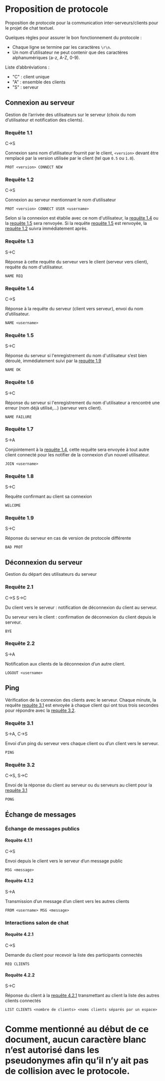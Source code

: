 Proposition de protocole
========================

Proposition de protocole pour la communication inter-serveurs/clients pour le projet de chat textuel.

Quelques règles pour assurer le bon fonctionnement du protocole :

-   Chaque ligne se termine par les caractères `\r\n`.
-   Un nom d’utilisateur ne peut contenir que des caractères alphanumériques (a-z, A-Z, 0-9).

Liste d’abbréviations :

-   "C" : client unique
-   "A" : ensemble des clients
-   "S" : serveur

Connexion au serveur
--------------------

Gestion de l’arrivée des utilisateurs sur le serveur (choix du nom d’utilisateur et notification des clients).

### Requête 1.1

C->S

Connexion sans nom d’utilisateur fournit par le client, `<version>` devant être remplacé par la version utilisée par le client (tel que `0.5` ou `1.0`).

``` text
PROT <version> CONNECT NEW
```

### Requête 1.2

C->S

Connexion au serveur mentionnant le nom d’utilisateur

``` text
PROT <version> CONNECT USER <username>
```

Selon si la connexion est établie avec ce nom d'utilisateur, la [requête 1.4](#requête-14) ou la [requête 1.5](#requête-15) sera renvoyée. Si la requête [requête 1.5](#requête-15) est renvoyée, la [requête 1.2](#requête-12) suivra immédiatement après.

### Requête 1.3

S->C

Réponse à cette requête du serveur vers le client (serveur vers client), requête du nom d'utilisateur.

``` text
NAME REQ
```

### Requête 1.4

C->S

Réponse à la requête du serveur (client vers serveur), envoi du nom d’utilisateur.

``` text
NAME <username>
```

### Requête 1.5

S->C

Réponse du serveur si l'enregistrement du nom d'utilisateur s’est bien déroulé, immédiatement suivi par la [requête 1.9](#requête-18)

``` text
NAME OK
```

### Requête 1.6

S->C

Réponse du serveur si l'enregistrement du nom d'utilisateur a rencontré une erreur (nom déjà utilisé,…) (serveur vers client).

``` text
NAME FAILURE
```

### Requête 1.7

S->A

Conjointement à la [requête 1.4](#requête-14), cette requête sera envoyée à tout autre client connecté pour les notifier de la connexion d’un nouvel utilisateur.

``` text
JOIN <username>
```

### Requête 1.8

S->C

Requête confirmant au client sa connexion

``` text
WELCOME
```

### Requête 1.9

S->C

Réponse du serveur en cas de version de protocole différente

```text
BAD PROT
```

Déconnexion du serveur
----------------------

Gestion du départ des utilisateurs du serveur

### Requête 2.1

C->S
S->C

Du client vers le serveur : notification de déconnexion du client au serveur.

Du serveur vers le client : confirmation de déconnexion du client depuis le serveur.

``` text
BYE
```

### Requête 2.2

S->A

Notification aux clients de la déconnexion d’un autre client.

``` text
LOGOUT <username>
```

Ping
----

Vérification de la connexion des clients avec le serveur. Chaque minute, la requête [requête 3.1](#requête-31) est envoyée à chaque client qui ont tous trois secondes pour répondre avec la [requête 3.2](#requête-32).

### Requête 3.1

S->A, C->S

Envoi d’un ping du serveur vers chaque client ou d’un client vers le serveur.

``` text
PING
```

### Requête 3.2

C->S, S->C

Envoi de la réponse du client au serveur ou du serveurs au client pour la [requête 3.1](#requête-31)

``` text
PONG
```

## Échange de messages

### Échange de messages publics

#### Requête 4.1.1

C->S

Envoi depuis le client vers le serveur d’un message public

``` text
MSG <message>
```

#### Requête 4.1.2

S->A

Transmission d’un message d’un client vers les autres clients

``` text
FROM <username> MSG <message>
```

### Interactions salon de chat

#### Requête 4.2.1

C->S

Demande du client pour recevoir la liste des participants connectés

```text
REQ CLIENTS
```

#### Requête 4.2.2

S->C

Réponse du client à la [requête 4.2.1](#requête-421) transmettant au client la liste des autres clients connectés
```text
LIST CLIENTS <nombre de clients> <noms clients séparés par un espace>
```
Comme mentionné au début de ce document, aucun caractère blanc n’est autorisé dans les pseudonymes afin qu’il n’y ait pas de collision avec le protocole.
=======
